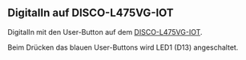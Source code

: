 ## DigitalIn auf DISCO-L475VG-IOT

DigitalIn mit den User-Button auf dem [DISCO-L475VG-IOT](https://developer.mbed.org/platforms/ST-Discovery-L475E-IOT01A/).

Beim Drücken das blauen User-Buttons wird LED1 (D13) angeschaltet.

